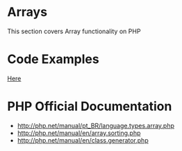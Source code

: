 # Arrays

This section covers Array functionality on PHP

# Code Examples
[Here](code)

# PHP Official Documentation

* http://php.net/manual/pt_BR/language.types.array.php
* http://php.net/manual/en/array.sorting.php
* http://php.net/manual/en/class.generator.php